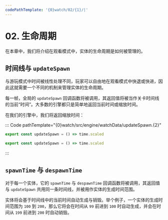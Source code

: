 ```yaml
---
codePathTemplate: '{0}watch/02/{1}/|'
---
```


# 02. 生命周期

在本章中，我们将介绍在观看模式中，实体的生命周期是如何被管理的。

## 时间线与 `updateSpawn`

与游玩模式中时间被线性处理不同，玩家可以自由地在观看模式中快退或快进，因此这就需要一个不同的机制来管理实体的生命周期。

每一帧，全局的 `updateSpawn` 回调函数将被调用，其返回值将被当作关卡时间线的当前“时间”。大多数的引擎都只是简单地返回当前时间或缩放时间。

在我们的引擎中，我们将返回缩放时间：

::: Code pathTemplate="{0}watch/src/engine/watchData/updateSpawn.{2}"

```ts
export const updateSpawn = () => time.scaled
```

```js
export const updateSpawn = () => time.scaled
```

:::

## `spawnTime` 与 `despawnTime`

对于每一个实体，它的 `spawnTime` 与 `despawnTime` 回调函数将被调用，其返回值与 `updateSpawn` 共用同一条时间线，并被用作实体的生成时间范围。

实体将会基于时间线中的当前时间自动生成与销毁。举个例子，一个实体的生成时间范围为 `100` 到 `200`，那么它将会在时间从 `99` 前进到 `100` 时自动生成，并会在时间从 `199` 前进到 `200` 时自动销毁。